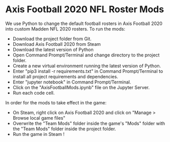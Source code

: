 # Axis Football 2020 NFL Roster Mods
We use Python to change the default football rosters in Axis Football 2020 into custom Madden NFL 2020 rosters. To run the mods:

- Download the project folder from Git.
- Download Axis Football 2020 from Steam
- Download the latest version of Python
- Open Command Prompt/Terminal and change directory to the project folder.
- Create a new virtual environment running the latest version of Python. 
- Enter "pip3 install -r requirements.txt" in Command Prompt/Terminal to install all project requirements and dependencies.
- Enter "jupyter notebook" in Command Prompt/Terminal. 
- Click on the "AxisFootballMods.ipynb" file on the Jupyter Server.
- Run each code cell.
  
In order for the mods to take effect in the game:
- On Steam, right click on Axis Football 2020 and click on "Manage > Browse local game files"
- Overwrite the "Team Mods" folder inside the game's "Mods" folder with the "Team Mods" folder inside the project folder. 
- Run the game in Steam !

